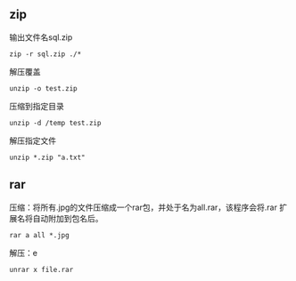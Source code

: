 ## zip

输出文件名sql.zip

```
zip -r sql.zip ./*
```

解压覆盖

```
unzip -o test.zip
```

压缩到指定目录

```
unzip -d /temp test.zip
```

解压指定文件

```
unzip *.zip "a.txt"
```



## rar

压缩：将所有.jpg的文件压缩成一个rar包，并处于名为all.rar，该程序会将.rar 扩展名将自动附加到包名后。

```
rar a all *.jpg
```

解压：e

```
unrar x file.rar
```

